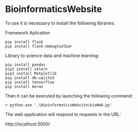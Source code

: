 # BioinformaticsWebsite

To use it is necessary to install the following libraries:

  Framework Aplication

    pip install flask
    pip install flask-debugtoolbar

  Library to science data and machine learning: 

    pip install pandas
    pip3 install sklern
    pip3 install Matplotlib
    pip install db-sqlite3
    pip install tensorflow
    pip install keras


Then it can be executed by launching the following command:

    > python.exe '.\BioinformaticsWebsite\bioWeb.py'

The web application will respond to requests in the URL:

http://localhost:5000/
